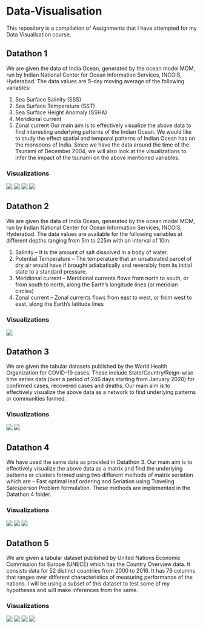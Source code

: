 # Data-Visualisation
This repository is a compilation of Assignments that I have attempted for my Data Visualisation course.

## Datathon 1
We are given the data of India Ocean, generated by the ocean model MOM, run by Indian National Center for Ocean Information Services, INCOIS, Hyderabad. The data values are 5-day moving average of the following variables:
1) Sea Surface Salinity (SSS)
2) Sea Surface Temperature (SST)
3) Sea Surface Height Anomaly (SSHA)
4) Meridional current
5) Zonal current
Our main aim is to effectively visualize the above data to find interesting underlying patterns of the Indian Ocean. We would like to study the effect spatial and temporal patterns of Indian Ocean has on the monsoons of India. Since we have the data around the time of the Tsunami of December 2004, we will also look at the visualizations to infer the impact of the tsunami on the above mentioned variables.

### Visualizations

![](./images/D1/m1.png)
![](./images/D1/ssha.png)
![](./images/D1/sst.png)
![](./images/D1/sss.png)

## Datathon 2
We are given the data of India Ocean, generated by the ocean model MOM, run by Indian National Center for Ocean Information Services, INCOIS, Hyderabad. The data
values are available for the following variables at different depths ranging from 5m to 225m with an interval of 10m:
1) Salinity – It is the amount of salt dissolved in a body of water.
2) Potential Temperature – The temperature that an unsaturated parcel of dry air would have if brought adiabatically and reversibly from its initial state to a standard pressure.
3) Meridional current – Meridional currents flows from north to south, or from south to north, along the Earth’s longitude lines (or meridian circles)
4) Zonal current – Zonal currents flows from east to west, or from west to east, along the Earth’s latitude lines

### Visualizations

![](./images/D2/temp_iso.png)

## Datathon 3
We are given the tabular datasets published by the World Health Organization for COVID-19 cases. These include State/Country/Reign-wise time series data (over a period of 246 days starting from January 2020) for confirmed cases, recovered cases and deaths. Our main aim is to effectively visualize the above data as a network to find underlying patterns or communities formed.

### Visualizations

![](./images/D3/10_deaths_early.png)
![](./images/D3/10_recoveries.png)

## Datathon 4
We have used the same data as provided in Datathon 3. Our main aim is to effectively visualize the above data as a matrix and find the underlying patterns or clusters formed using two different methods of matrix seriation which are – Fast optimal leaf ordering and Seriation using Traveling Salesperson Problem formulation. These methods are implemented in the Datathon 4 folder.

### Visualizations

![](./images/D4/shuffled_data_2.png)
![](./images/D4/olo_data_2.png)
![](./images/D4/tsp_data_2.png)

## Datathon 5
We are given a tabular dataset published by United Nations Economic Commission for Europe (UNECE) which has the Country Overview data. It consists data for 52
distinct countries from 2000 to 2016. It has 79 columns that ranges over different characteristics of measuring performance of the nations. I will be using a subset of this dataset to test some of my hypotheses and will make inferences from the same.

### Visualizations

![](./images/D5/figure_1.png)
![](./images/D5/figure_3.png)
![](./images/D5/figure_5.png)
![](./images/D5/figure_7.png)
